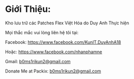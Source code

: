 # Giới Thiệu:

Kho lưu trữ các Patches Flex Việt Hóa do Duy Anh Thực hiện

Mọi thắc mắc vui lòng liên hệ tôi tại:

Facebook: https://www.facebook.com/KunIT.DuyAnhA18

Hoặc: https://www.facebook.com/nhanphamne

Gmail: b0ms1rikun2@gmail.com

Donate Me at Packix: b0ms1rikun2@gmail.com
